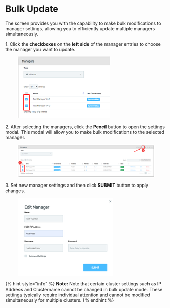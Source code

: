 # Bulk Update

The screen provides you with the capability to make bulk modifications to manager settings, allowing you to efficiently update multiple managers simultaneously.&#x20;

1\.      Click the **checkboxes** on the **left side** of the manager entries to choose the manager you want to update.&#x20;

<div align="left">

<figure><img src="../../../.gitbook/assets/image (412).png" alt="" width="287"><figcaption></figcaption></figure>

</div>

2\.      After selecting the managers, click the **Pencil** button to open the settings modal. This modal will allow you to make bulk modifications to the selected manager.&#x20;

<figure><img src="../../../.gitbook/assets/image (413).png" alt=""><figcaption></figcaption></figure>

3\.      Set new manager settings and then click **SUBMIT** button to apply changes.&#x20;

<div align="left">

<figure><img src="../../../.gitbook/assets/image (415).png" alt="" width="297"><figcaption></figcaption></figure>

</div>

{% hint style="info" %}
**Note:** Note that certain cluster settings such as IP Address and Clustername cannot be changed in bulk update mode. These settings typically require individual attention and cannot be modified simultaneously for multiple clusters.
{% endhint %}

&#x20;
